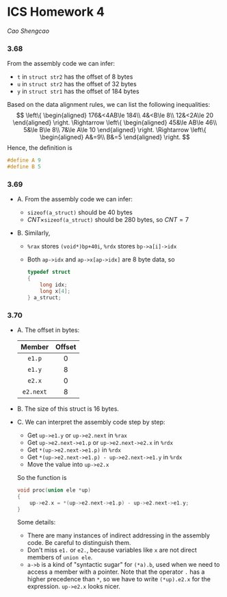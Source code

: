 # ICS Homework 4

*Cao Shengcao*

### 3.68

From the assembly code we can infer:

- `t` in `struct str2` has the offset of $8$ bytes
- `u` in `struct str2` has the offset of $32$ bytes
- `y` in `struct str1` has the offset of $184$ bytes

Based on the data alignment rules, we can list the following inequalities:
$$
\left\{
\begin{aligned}
176&<4AB\le 184\\
4&<B\le 8\\
12&<2A\le 20
\end{aligned}
\right.
\Rightarrow
\left\{
\begin{aligned}
45&\le AB\le 46\\
5&\le B\le 8\\
7&\le A\le 10
\end{aligned}
\right.
\Rightarrow
\left\{
\begin{aligned}
A&=9\\
B&=5
\end{aligned}
\right.
$$
Hence, the definition is

```c
#define A 9
#define B 5
```

### 3.69

- A. From the assembly code we can infer:

  - `sizeof(a_struct)` should be $40$ bytes
  - $CNT\times$`sizeof(a_struct)` should be $280$ bytes, so $CNT=7$

- B. Similarly,

  - `%rax` stores `(void*)bp+40i`, `%rdx` stores `bp->a[i]->idx`

  - Both `ap->idx` and `ap->x[ap->idx]` are $8$ byte data, so

    ```c
    typedef struct
    {
        long idx;
        long x[4];
    } a_struct;
    ```

### 3.70

- A. The offset in bytes:

  |  Member   | Offset |
  | :-------: | :----: |
  |  `e1.p`   |  $0$   |
  |  `e1.y`   |  $8$   |
  |  `e2.x`   |  $0$   |
  | `e2.next` |  $8$   |

- B. The size of this struct is $16$ bytes.

- C. We can interpret the assembly code step by step:

  - Get `up->e1.y` or `up->e2.next` in `%rax`
  - Get `up->e2.next->e1.p` or `up->e2.next->e2.x` in `%rdx`
  - Get `*(up->e2.next->e1.p)` in `%rdx`
  - Get `*(up->e2.next->e1.p) - up->e2.next->e1.y` in `%rdx`
  - Move the value into `up->e2.x`

  So the function is

  ```c
  void proc(union ele *up)
  {
      up->e2.x = *(up->e2.next->e1.p) - up->e2.next->e1.y;
  }
  ```

  Some details:

  - There are many instances of indirect addressing in the assembly code. Be careful to distinguish them.
  - Don't miss `e1.` or `e2.`, because variables like `x` are not direct members of `union ele`.
  - `a->b` is a kind of "syntactic sugar" for `(*a).b`, used when we need to access a member with a pointer. Note that the operator `.` has a higher precedence than `*`, so we have to write `(*up).e2.x` for the expression. `up->e2.x` looks nicer.

